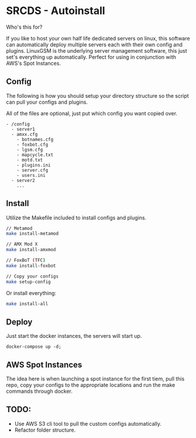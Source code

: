 # SRCDS - Autoinstall

Who's this for? 

If you like to host your own half life dedicated servers on linux, this
software can automatically deploy multiple servers each with their own config and plugins.
LinuxGSM is the underlying server management software, this just set's everything up automatically. Perfect for using in conjunction with AWS's Spot Instances.

## Config

The following is how you should setup your directory structure so the script can pull your configs and plugins.

All of the files are optional, just put which config you want copied over.

```
- /config
  - server1
  - amxx.cfg
    - botnames.cfg
    - foxbot.cfg
    - lgsm.cfg
    - mapcycle.txt
    - motd.txt
    - plugins.ini
    - server.cfg
    - users.ini
  - server2
    ...
```

## Install

Utilize the Makefile included to install configs and plugins.


```bash
// Metamod
make install-metamod

// AMX Mod X
make install-amxmod

// FoxBoT (TFC)
make install-foxbot

// Copy your configs
make setup-config
```

Or install everything:
```bash
make install-all
```

## Deploy

Just start the docker instances, the servers will start up.
```shell
docker-compose up -d;
```

## AWS Spot Instances

The idea here is when launching a spot instance for the first tiem, pull this repo, copy your configs to the appropriate locations and run the make commands through docker.

## TODO:

- Use AWS S3 cli tool to pull the custom configs automatically.
- Refactor folder structure.
